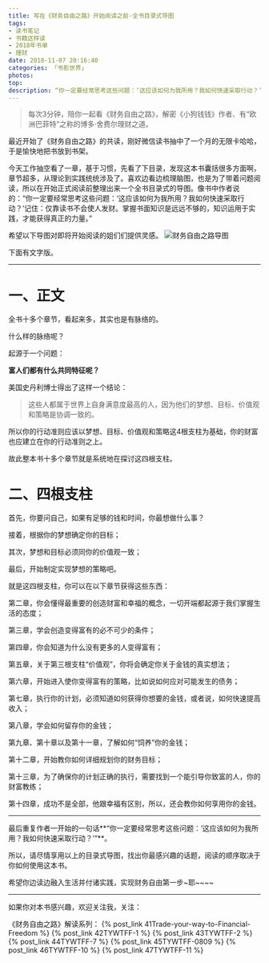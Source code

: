 ```yaml
---
title: 写在《财务自由之路》开始阅读之前-全书目录式导图
tags:
- 读书笔记
- 书籍这样读
- 2018年书单
- 理财
date: 2018-11-07 20:16:40
categories: 「书影世界」
photos:
top:
description: “你一定要经常思考这些问题：‘这应该如何为我所用？我如何快速采取行动？’记住：仅靠读书不会使人发财。掌握书面知识是远远不够的，知识运用于实践，才能获得真正的力量。”所以，在看《财务自由之路》之前，做了个导图，指引自己在阅读过程中边找问题边实践。
---
```

>每次3分钟，陪你一起看《财务自由之路》，解密《小狗钱钱》作者、有“欧洲巴菲特”之称的博多·舍费尔理财之道。

最近开始了《财务自由之路》的共读，刚好微信读书抽中了一个月的无限卡哈哈，于是愉快地把书放到书架。

今天工作抽空看了一章，基于习惯，先看了下目录，发现这本书囊括很多方面啊，章节超多，从理论到实践统统涉及了。喜欢边看边梳理脑图，也是为了带着问题阅读，所以在开始正式阅读前整理出来一个全书目录式的导图。像书中作者说的：“你一定要经常思考这些问题：‘这应该如何为我所用？我如何快速采取行动？’记住：仅靠读书不会使人发财。掌握书面知识是远远不够的，知识运用于实践，才能获得真正的力量。”

希望以下导图对即将开始阅读的姐们们提供灵感。
![财务自由之路导图](脑图.jpg)

下面有文字版。

---

# 一、正文

全书十多个章节，看起来多，其实也是有脉络的。

什么样的脉络呢？

起源于一个问题：

**富人们都有什么共同特征呢？**

美国史丹利博士得出了这样一个结论：

>这些人都属于世界上自身满意度最高的人，因为他们的梦想、目标、价值观和策略是协调一致的。

所以你的行动准则应该以梦想、目标、价值观和策略这4根支柱为基础，你的财富也应建立在你的行动准则之上。

故此整本书十多个章节就是系统地在探讨这四根支柱。

# 二、四根支柱

首先，你要问自己，如果有足够的钱和时间，你最想做什么事？

接着，根据你的梦想确定你的目标；

其次，梦想和目标必须同你的价值观一致；

最后，开始制定实现梦想的策略吧。

就是这四根支柱，你可以在以下章节获得这些东西：

第二章，你会懂得最重要的创造财富和幸福的概念，一切开端都起源于我们掌握生活的态度；

第三章，学会创造变得富有的必不可少的条件；

第四章，你会知道为什么没有更多的人变得富有；

第五章，关于第三根支柱“价值观”，你将会确定你关于金钱的真实想法；

第六章，开始进入使你变得富有的策略，比如说如何应对可能发生的债务；

第七章，执行你的计划，必须知道如何获得你想要的金钱，或者说，如何快速提高收入；

第八章，学会如何留存你的金钱；

第九章、第十章以及第十一章，了解如何“饲养”你的金钱；

第十二章，开始教你如何详细规划你的财务目标；

第十三章，为了确保你的计划正确的执行，需要找到一个能引导你致富的人，你的财富教练；

第十四章，成功不是全部，他跟幸福有区别，所以，还会教你如何享用你的金钱。

---

最后重复作者一开始的一句话**“你一定要经常思考这些问题：‘这应该如何为我所用？我如何快速采取行动？’”**。

所以，请尽情享用以上的目录式导图，找出你最感兴趣的话题，阅读的顺序取决于你如何使用这本书。

希望你边读边融入生活并付诸实践，实现财务自由第一步~耶~~~~

---
如果你对本书感兴趣，欢迎关注我，关注：

《财务自由之路》解读系列：
{% post_link 41Trade-your-way-to-Financial-Freedom %}
{% post_link 42TYWTFF-1 %}
{% post_link 43TYWTFF-2 %}
{% post_link 44TYWTFF-7 %}
{% post_link 45TYWTFF-0809 %}
{% post_link 46TYWTFF-10 %}
{% post_link 47TYWTFF-11 %}
